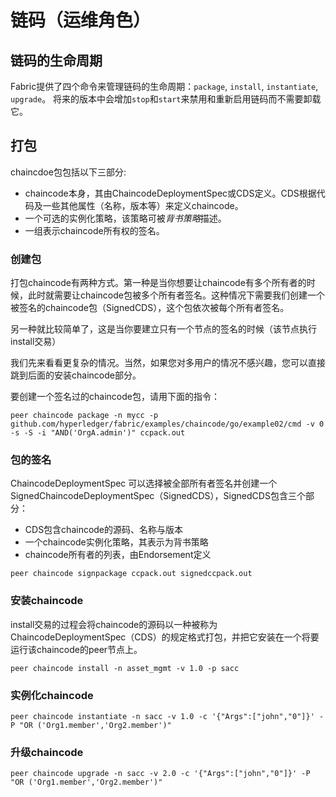 # 链码（运维角色）

## 链码的生命周期

Fabric提供了四个命令来管理链码的生命周期：`package`, `install`, `instantiate`, `upgrade`。 将来的版本中会增加`stop`和`start`来禁用和重新启用链码而不需要卸载它。


## 打包

chaincdoe包包括以下三部分:

* chaincode本身，其由ChaincodeDeploymentSpec或CDS定义。CDS根据代码及一些其他属性（名称，版本等）来定义chaincode。
* 一个可选的实例化策略，该策略可被*背书策略*描述。
* 一组表示chaincode所有权的签名。


### 创建包

打包chaincode有两种方式。第一种是当你想要让chaincode有多个所有者的时候，此时就需要让chaincode包被多个所有者签名。这种情况下需要我们创建一个被签名的chaincode包（SignedCDS），这个包依次被每个所有者签名。

另一种就比较简单了，这是当你要建立只有一个节点的签名的时候（该节点执行install交易）

我们先来看看更复杂的情况。当然，如果您对多用户的情况不感兴趣，您可以直接跳到后面的安装chaincode部分。

要创建一个签名过的chaincode包，请用下面的指令：

```shell
peer chaincode package -n mycc -p github.com/hyperledger/fabric/examples/chaincode/go/example02/cmd -v 0 -s -S -i "AND('OrgA.admin')" ccpack.out
```

### 包的签名

ChaincodeDeploymentSpec 可以选择被全部所有者签名并创建一个 SignedChaincodeDeploymentSpec（SignedCDS），SignedCDS包含三个部分：

* CDS包含chaincode的源码、名称与版本
* 一个chaincode实例化策略，其表示为背书策略
* chaincode所有者的列表，由Endorsement定义

```shell
peer chaincode signpackage ccpack.out signedccpack.out
```


### 安装chaincode

install交易的过程会将chaincode的源码以一种被称为ChaincodeDeploymentSpec（CDS）的规定格式打包，并把它安装在一个将要运行该chaincode的peer节点上。

```shell
peer chaincode install -n asset_mgmt -v 1.0 -p sacc
```


### 实例化chaincode

```shell
peer chaincode instantiate -n sacc -v 1.0 -c '{"Args":["john","0"]}' -P "OR ('Org1.member','Org2.member')"
```

### 升级chaincode

```shell
peer chaincode upgrade -n sacc -v 2.0 -c '{"Args":["john","0"]}' -P "OR ('Org1.member','Org2.member')"
```